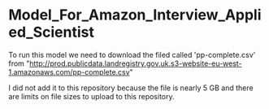 # Model_For_Amazon_Interview_Applied_Scientist

To run this model we need to download the filed called 'pp-complete.csv' from "http://prod.publicdata.landregistry.gov.uk.s3-website-eu-west-1.amazonaws.com/pp-complete.csv"

I did not add it to this repository because the file is nearly 5 GB and there are limits on file sizes to upload to this repository.
